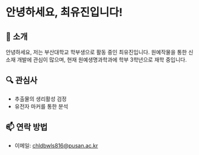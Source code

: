 ﻿# 안녕하세요, 최유진입니다!

## 👋 소개
안녕하세요, 저는 부산대학교 학부생으로 활동 중인 최유진입니다. 원예작물을 통한 신소재 개발에 관심이 많으며, 현재 원예생명과학과에 학부 3학년으로 재학 중입니다.

## 🔍 관심사
- 추출물의 생리활성 검정
- 유전자 마커를 통한 분석

## 📫 연락 방법
- 이메일: chldbwls816@pusan.ac.kr
